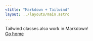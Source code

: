 ```yaml
---
<title: "Markdown + Tailwind"
layout: ../layouts/main.astro
---
```


<div class="grid place-items-center h-screen content-center">
 <div class="py-2 px-4 bg-purple-500 text-white font-semibold rounded-lg shadow-md">
  Tailwind classes also work in Markdown!
 </div>
 <a
  href="/Githubpage-test"
  class="p-4 underline hover:text-purple-500 transition-colors ease-in-out duration-200"
 >
  Go home
 </a>


</div>
